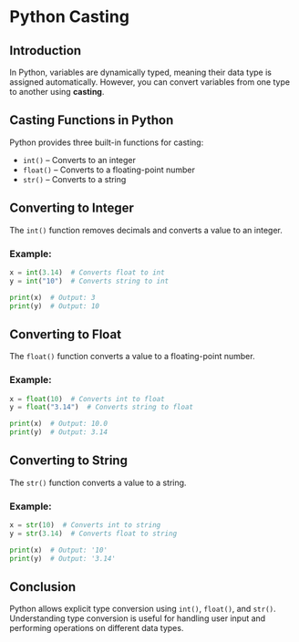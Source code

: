 # Python Casting

## Introduction

In Python, variables are dynamically typed, meaning their data type is assigned automatically. However, you can convert variables from one type to another using **casting**.

## Casting Functions in Python

Python provides three built-in functions for casting:

- `int()` – Converts to an integer
- `float()` – Converts to a floating-point number
- `str()` – Converts to a string

## Converting to Integer

The `int()` function removes decimals and converts a value to an integer.

### Example:

```python
x = int(3.14)  # Converts float to int
y = int("10")  # Converts string to int

print(x)  # Output: 3
print(y)  # Output: 10
```

## Converting to Float

The `float()` function converts a value to a floating-point number.

### Example:

```python
x = float(10)  # Converts int to float
y = float("3.14")  # Converts string to float

print(x)  # Output: 10.0
print(y)  # Output: 3.14
```

## Converting to String

The `str()` function converts a value to a string.

### Example:

```python
x = str(10)  # Converts int to string
y = str(3.14)  # Converts float to string

print(x)  # Output: '10'
print(y)  # Output: '3.14'
```

## Conclusion

Python allows explicit type conversion using `int()`, `float()`, and `str()`. Understanding type conversion is useful for handling user input and performing operations on different data types.
